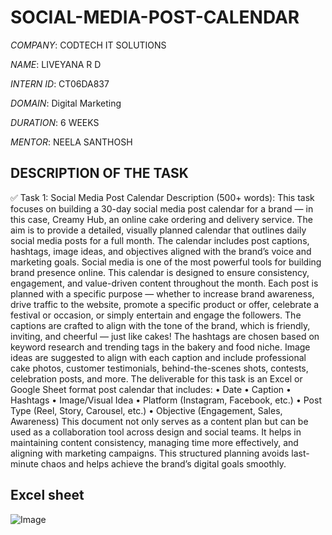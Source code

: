 # SOCIAL-MEDIA-POST-CALENDAR

*COMPANY*: CODTECH IT SOLUTIONS

*NAME*: LIVEYANA R D

*INTERN ID*: CT06DA837

*DOMAIN*: Digital Marketing

*DURATION*: 6 WEEKS

*MENTOR*: NEELA SANTHOSH

## DESCRIPTION OF THE TASK

✅ Task 1: Social Media Post Calendar
Description (500+ words):
This task focuses on building a 30-day social media post calendar for a brand — in this case, Creamy Hub, an online cake ordering and delivery service. The aim is to provide a detailed, visually planned calendar that outlines daily social media posts for a full month. The calendar includes post captions, hashtags, image ideas, and objectives aligned with the brand’s voice and marketing goals.
Social media is one of the most powerful tools for building brand presence online. This calendar is designed to ensure consistency, engagement, and value-driven content throughout the month. Each post is planned with a specific purpose — whether to increase brand awareness, drive traffic to the website, promote a specific product or offer, celebrate a festival or occasion, or simply entertain and engage the followers.
The captions are crafted to align with the tone of the brand, which is friendly, inviting, and cheerful — just like cakes! The hashtags are chosen based on keyword research and trending tags in the bakery and food niche. Image ideas are suggested to align with each caption and include professional cake photos, customer testimonials, behind-the-scenes shots, contests, celebration posts, and more.
The deliverable for this task is an Excel or Google Sheet format post calendar that includes:
•	Date
•	Caption
•	Hashtags
•	Image/Visual Idea
•	Platform (Instagram, Facebook, etc.)
•	Post Type (Reel, Story, Carousel, etc.)
•	Objective (Engagement, Sales, Awareness)
This document not only serves as a content plan but can be used as a collaboration tool across design and social teams. It helps in maintaining content consistency, managing time more effectively, and aligning with marketing campaigns. This structured planning avoids last-minute chaos and helps achieve the brand’s digital goals smoothly.

## Excel sheet

![Image](https://github.com/user-attachments/assets/f465eb86-9a05-4113-ac5b-f2c770fb0ec2)
